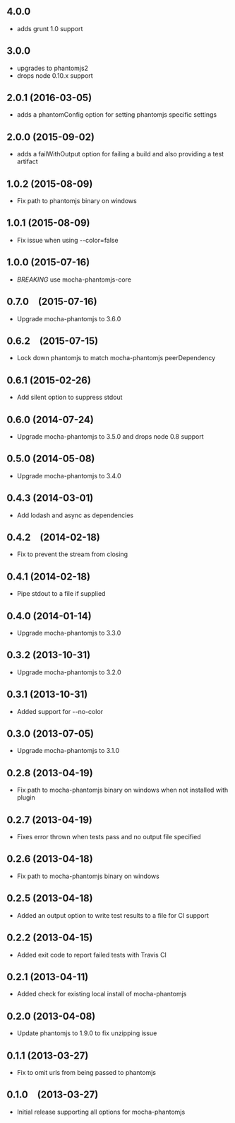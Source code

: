 ## 4.0.0
- adds grunt 1.0 support

## 3.0.0
- upgrades to phantomjs2
- drops node 0.10.x support

## 2.0.1 (2016-03-05)
- adds a phantomConfig option for setting phantomjs specific settings

## 2.0.0 (2015-09-02)
- adds a failWithOutput option for failing a build and also providing a test artifact

## 1.0.2 (2015-08-09)
- Fix path to phantomjs binary on windows

## 1.0.1 (2015-08-09)
- Fix issue when using --color=false

## 1.0.0 (2015-07-16)
- *BREAKING* use mocha-phantomjs-core

## 0.7.0 (2015-07-16)
- Upgrade mocha-phantomjs to 3.6.0

## 0.6.2 (2015-07-15)
- Lock down phantomjs to match mocha-phantomjs peerDependency

## 0.6.1 (2015-02-26)
- Add silent option to suppress stdout

## 0.6.0 (2014-07-24)
- Upgrade mocha-phantomjs to 3.5.0 and drops node 0.8 support

## 0.5.0 (2014-05-08)
- Upgrade mocha-phantomjs to 3.4.0

## 0.4.3 (2014-03-01)
- Add lodash and async as dependencies

## 0.4.2 (2014-02-18)
- Fix to prevent the stream from closing

## 0.4.1 (2014-02-18)
- Pipe stdout to a file if supplied

## 0.4.0 (2014-01-14)
- Upgrade mocha-phantomjs to 3.3.0

## 0.3.2 (2013-10-31)
- Upgrade mocha-phantomjs to 3.2.0

## 0.3.1 (2013-10-31)
- Added support for --no-color

## 0.3.0 (2013-07-05)
- Upgrade mocha-phantomjs to 3.1.0

## 0.2.8 (2013-04-19)
- Fix path to mocha-phantomjs binary on windows when not installed with plugin

## 0.2.7 (2013-04-19)
- Fixes error thrown when tests pass and no output file specified

## 0.2.6 (2013-04-18)
- Fix path to mocha-phantomjs binary on windows

## 0.2.5 (2013-04-18)
- Added an output option to write test results to a file for CI support

## 0.2.2 (2013-04-15)
- Added exit code to report failed tests with Travis CI

## 0.2.1 (2013-04-11)
- Added check for existing local install of mocha-phantomjs

## 0.2.0 (2013-04-08)
- Update phantomjs to 1.9.0 to fix unzipping issue

## 0.1.1 (2013-03-27)
- Fix to omit urls from being passed to phantomjs

## 0.1.0 (2013-03-27)
- Initial release supporting all options for mocha-phantomjs
